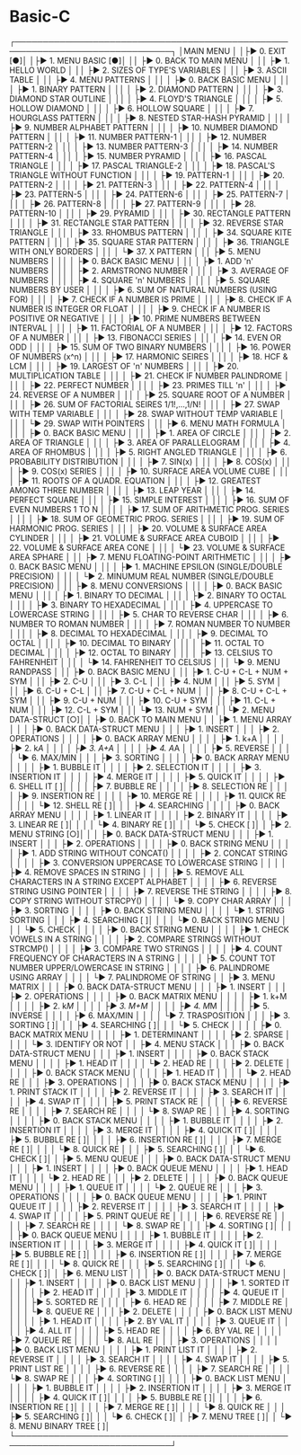 # Basic-C
┌──────────────────────────────────────────────────────────────────────────────┐
│MAIN MENU                                                                     │
│├► 0.  EXIT                                                                [●]│
│├► 1.  MENU BASIC                                                          [●]│
││      ├► 0.  BACK TO MAIN MENU                                               │
││      ├► 1.  HELLO WORLD                                                     │
││      ├► 2.  SIZES OF TYPE'S VARIABLES                                       │
││      ├► 3.  ASCII TABLE                                                     │
││      ├► 4.  MENU PATTERNS                                                   │
││      │      ├► 0.  BACK BASIC MENU                                          │
││      │      ├► 1.  BINARY PATTERN                                           │
││      │      ├► 2.  DIAMOND PATTERN                                          │
││      │      ├► 3.  DIAMOND STAR OUTLINE                                     │
││      │      ├► 4.  FLOYD'S TRIANGLE                                         │
││      │      ├► 5.  HOLLOW DIAMOND                                           │
││      │      ├► 6.  HOLLOW SQUARE                                            │
││      │      ├► 7.  HOURGLASS PATTERN                                        │
││      │      ├► 8.  NESTED STAR-HASH PYRAMID                                 │
││      │      ├► 9.  NUMBER ALPHABET PATTERN                                  │
││      │      ├► 10. NUMBER DIAMOND PATTERN                                   │
││      │      ├► 11. NUMBER PATTERN-1                                         │
││      │      ├► 12. NUMBER PATTERN-2                                         │
││      │      ├► 13. NUMBER PATTERN-3                                         │
││      │      ├► 14. NUMBER PATTERN-4                                         │
││      │      ├► 15. NUMBER PYRAMID                                           │
││      │      ├► 16. PASCAL TRIANGLE                                          │
││      │      ├► 17. PASCAL TRIANGLE-2                                        │
││      │      ├► 18. PASCAL'S TRIANGLE WITHOUT FUNCTION                       │
││      │      ├► 19. PATTERN-1                                                │
││      │      ├► 20. PATTERN-2                                                │
││      │      ├► 21. PATTERN-3                                                │
││      │      ├► 22. PATTERN-4                                                │
││      │      ├► 23. PATTERN-5                                                │
││      │      ├► 24. PATTERN-6                                                │
││      │      ├► 25. PATTERN-7                                                │
││      │      ├► 26. PATTERN-8                                                │
││      │      ├► 27. PATTERN-9                                                │
││      │      ├► 28. PATTERN-10                                               │
││      │      ├► 29. PYRAMID                                                  │
││      │      ├► 30. RECTANGLE PATTERN                                        │
││      │      ├► 31. RECTANGLE STAR PATTERN                                   │
││      │      ├► 32. REVERSE STAR TRIANGLE                                    │
││      │      ├► 33. RHOMBUS PATTERN                                          │
││      │      ├► 34. SQUARE KITE PATTERN                                      │
││      │      ├► 35. SQUARE STAR PATTERN                                      │
││      │      ├► 36. TRIANGLE WITH ONLY BORDERS                               │
││      │      └► 37. X PATTERN                                                │
││      ├► 5.  MENU NUMBERS                                                    │
││      │      ├► 0.  BACK BASIC MENU                                          │
││      │      ├► 1.  ADD 'n' NUMBERS                                          │
││      │      ├► 2.  ARMSTRONG NUMBER                                         │
││      │      ├► 3.  AVERAGE OF NUMBERS                                       │
││      │      ├► 4.  SQUARE 'n' NUMBERS                                       │
││      │      ├► 5.  SQUARE NUMBERS BY USER                                   │
││      │      ├► 6.  SUM OF NATURAL NUMBERS (USING FOR)                       │
││      │      ├► 7.  CHECK IF A NUMBER IS PRIME                               │
││      │      ├► 8.  CHECK IF A NUMBER IS INTEGER OR FLOAT                    │
││      │      ├► 9.  CHECK IF A NUMBER IS POSITIVE OR NEGATIVE                │
││      │      ├► 10. PRIME NUMBERS BETWEEN INTERVAL                           │
││      │      ├► 11. FACTORIAL OF A NUMBER                                    │
││      │      ├► 12. FACTORS OF A NUMBER                                      │
││      │      ├► 13. FIBONACCI SERIES                                         │
││      │      ├► 14. EVEN OR ODD                                              │
││      │      ├► 15. SUM OF TWO BINARY NUMBERS                                │
││      │      ├► 16. POWER OF NUMBERS (x^n)                                   │
││      │      ├► 17. HARMONIC SEIRES                                          │
││      │      ├► 18. HCF & LCM                                                │
││      │      ├► 19. LARGEST OF 'n' NUMBERS                                   │
││      │      ├► 20. MULTIPLICATION TABLE                                     │
││      │      ├► 21. CHECK IF NUMBER PALINDROME                               │
││      │      ├► 22. PERFECT NUMBER                                           │
││      │      ├► 23. PRIMES TILL 'n'                                          │
││      │      ├► 24. REVERSE OF A NUMBER                                      │
││      │      ├► 25. SQUARE ROOT OF A NUMBER                                  │
││      │      ├► 26. SUM OF FACTORIAL SEIRES 1/1!,...,1/N!                    │
││      │      ├► 27. SWAP WITH TEMP VARIABLE                                  │
││      │      ├► 28. SWAP WITHOUT TEMP VARIABLE                               │
││      │      └► 29. SWAP WITH POINTERS                                       │
││      ├► 6.  MENU MATH FORMULA                                               │
││      │      ├► 0.  BACK BASIC MENU                                          │
││      │      ├► 1.  AREA OF CIRCLE                                           │
││      │      ├► 2.  AREA OF TRIANGLE                                         │
││      │      ├► 3.  AREA OF PARALLELOGRAM                                    │
││      │      ├► 4.  AREA OF RHOMBUS                                          │
││      │      ├► 5.  RIGHT ANGLED TRIANGLE                                    │
││      │      ├► 6.  PROBABILITY DISTRIBUTION                                 │
││      │      ├► 7.  SIN(x)                                                   │
││      │      ├► 8.  COS(x)                                                   │
││      │      ├► 9.  COS(x) SERIES                                            │
││      │      ├► 10. SURFACE AREA VOLUME CUBE                                 │
││      │      ├► 11. ROOTS OF A QUADR. EQUATION                               │
││      │      ├► 12. GREATEST AMONG THREE NUMBER                              │
││      │      ├► 13. LEAP YEAR                                                │
││      │      ├► 14. PERFECT SQUARE                                           │
││      │      ├► 15. SIMPLE INTEREST                                          │
││      │      ├► 16. SUM OF EVEN NUMBERS 1 TO N                               │
││      │      ├► 17. SUM OF ARITHMETIC PROG. SERIES                           │
││      │      ├► 18. SUM OF GEOMETRIC PROG. SERIES                            │
││      │      ├► 19. SUM OF HARMONIC PROG. SERIES                             │
││      │      ├► 20. VOLUME & SURFACE AREA CYLINDER                           │
││      │      ├► 21. VOLUME & SURFACE AREA CUBOID                             │
││      │      ├► 22. VOLUME & SURFACE AREA CONE                               │
││      │      └► 23. VOLUME & SURFACE AREA SPHARE                             │
││      ├► 7.  MENU FLOATING-POINT ARITHMETIC                                  │
││      │      ├► 0.  BACK BASIC MENU                                          │
││      │      ├► 1.  MACHINE EPSILON (SINGLE/DOUBLE PRECISION)                │
││      │      └► 2.  MINUMUM REAL NUMBER (SINGLE/DOUBLE PRECISION)            │
││      ├► 8.  MENU CONVERSIONS                                                │
││      │      ├► 0.  BACK BASIC MENU                                          │
││      │      ├► 1.  BINARY TO DECIMAL                                        │
││      │      ├► 2.  BINARY TO OCTAL                                          │
││      │      ├► 3.  BINARY TO HEXADECIMAL                                    │
││      │      ├► 4.  UPPERCASE TO LOWERCASE STRING                            │
││      │      ├► 5.  CHAR TO REVERSE CHAR                                     │
││      │      ├► 6.  NUMBER TO ROMAN NUMBER                                   │
││      │      ├► 7.  ROMAN NUMBER TO NUMBER                                   │
││      │      ├► 8.  DECIMAL TO HEXADECIMAL                                   │
││      │      ├► 9.  DECIMAL TO OCTAL                                         │
││      │      ├► 10. DECIMAL TO BINARY                                        │
││      │      ├► 11. OCTAL TO DECIMAL                                         │
││      │      ├► 12. OCTAL TO BINARY                                          │
││      │      ├► 13. CELSIUS TO FAHRENHEIT                                    │
││      │      └► 14. FAHRENHEIT TO CELSIUS                                    │
││      └► 9.  MENU RANDPASS                                                   │
││             ├► 0.  BACK BASIC MENU                                          │
││             ├► 1.  C-U + C-L + NUM + SYM                                    │
││             ├► 2.  C-U                                                      │
││             ├► 3.        C-L                                                │
││             ├► 4.              NUM                                          │
││             ├► 5.                    SYM                                    │
││             ├► 6.  C-U + C-L                                                │
││             ├► 7.  C-U + C-L + NUM                                          │
││             ├► 8.  C-U + C-L       + SYM                                    │
││             ├► 9.  C-U       + NUM                                          │
││             ├► 10. C-U             + SYM                                    │
││             ├► 11.       C-L + NUM                                          │
││             ├► 12.       C-L       + SYM                                    │
││             └► 13.             NUM + SYM                                    │
│└► 2.  MENU DATA-STRUCT                                                    [○]│
│       ├► 0.  BACK TO MAIN MENU                                               │
│       ├► 1.  MENU ARRAY                                                      │
│       │      ├► 0.  BACK DATA-STRUCT MENU                                    │
│       │      ├► 1.  INSERT                                                   │
│       │      ├► 2.  OPERATIONS                                               │
│       │      │      ├► 0.  BACK ARRAY MENU                                   │
│       │      │      ├► 1.  k+A                                               │
│       │      │      ├► 2.  k*A                                               │
│       │      │      ├► 3.  A+A                                               │
│       │      │      ├► 4.  A*A                                               │
│       │      │      ├► 5.  REVERSE                                           │
│       │      │      └► 6.  MAX/MIN                                           │
│       │      ├► 3.  SORTING                                                  │
│       │      │      ├► 0.  BACK ARRAY MENU                                   │
│       │      │      ├► 1.  BUBBLE    IT                                      │
│       │      │      ├► 2.  SELECTION IT                                      │
│       │      │      ├► 3.  INSERTION IT                                      │
│       │      │      ├► 4.  MERGE     IT                                      │
│       │      │      ├► 5.  QUICK     IT                                      │
│       │      │      ├► 6.  SHELL     IT                                   [ ]│
│       │      │      ├► 7.  BUBBLE    RE                                      │
│       │      │      ├► 8.  SELECTION RE                                      │
│       │      │      ├► 9.  INSERTION RE                                      │
│       │      │      ├► 10. MERGE     RE                                      │
│       │      │      ├► 11. QUICK     RE                                      │
│       │      │      └► 12. SHELL     RE                                   [ ]│
│       │      ├► 4.  SEARCHING                                                │
│       │      │      ├► 0.  BACK ARRAY MENU                                   │
│       │      │      ├► 1.  LINEAR IT                                         │
│       │      │      ├► 2.  BINARY IT                                         │
│       │      │      ├► 3.  LINEAR RE                                      [ ]│
│       │      │      └► 4.  BINARY RE                                      [ ]│
│       │      └► 5.  CHECK                                                 [ ]│
│       ├► 2.  MENU STRING                                                  [○]│
│       │      ├► 0.  BACK DATA-STRUCT MENU                                    │
│       │      ├► 1.  INSERT                                                   │
│       │      ├► 2.  OPERATIONS                                               │
│       │      │      ├► 0.  BACK STRING MENU                                  │
│       │      │      ├► 1.  ADD STRING WITHOUT CONCAT()                       │
│       │      │      ├► 2.  CONCAT STRING                                     │
│       │      │      ├► 3.  CONVERSION UPPERCASE TO LOWERCASE STRING          │
│       │      │      ├► 4.  REMOVE SPACES IN STRING                           │
│       │      │      ├► 5.  REMOVE ALL CHARACTERS IN A STRING EXCEPT ALPHABET │
│       │      │      ├► 6.  REVERSE STRING USING POINTER                      │
│       │      │      ├► 7.  REVERSE THE STRING                                │
│       │      │      ├► 8.  COPY STRING WITHOUT STRCPY()                      │
│       │      │      └► 9.  COPY CHAR ARRAY                                   │
│       │      ├► 3.  SORTING                                                  │
│       │      │      ├► 0.  BACK STRING MENU                                  │
│       │      │      └► 1.  STRING SORTING                                    │
│       │      ├► 4.  SEARCHING                                             [ ]│
│       │      │      └► 0.  BACK STRING MENU                                  │
│       │      └► 5.  CHECK                                                    │
│       │      │      ├► 0.  BACK STRING MENU                                  │
│       │      │      ├► 1.  CHECK VOWELS IN A STRING                          │
│       │      │      ├► 2.  COMPARE STRINGS WITHOUT STRCMP()                  │
│       │      │      ├► 3.  COMPARE TWO STRINGS                               │
│       │      │      ├► 4.  COUNT FREQUENCY OF CHARACTERS IN A STRING         │
│       │      │      ├► 5.  COUNT TOT NUMBER UPPER/LOWERCASE IN STRING        │
│       │      │      ├► 6.  PALINDROME USING ARRAY                            │
│       │      │      └► 7.  PALINDROME OF STRING                              │
│       ├► 3.  MENU MATRIX                                                     │
│       │      ├► 0.  BACK DATA-STRUCT MENU                                    │
│       │      ├► 1.  INSERT                                                   │
│       │      ├► 2.  OPERATIONS                                               │
│       │      │      ├► 0.  BACK MATRIX MENU                                  │
│       │      │      ├► 1.  k+M                                               │
│       │      │      ├► 2.  k*M                                               │
│       │      │      ├► 3.  M+M                                               │
│       │      │      ├► 4.  M*M                                               │
│       │      │      ├► 5.  INVERSE                                           │
│       │      │      ├► 6.  MAX/MIN                                           │
│       │      │      └► 7.  TRASPOSITION                                      │
│       │      ├► 3.  SORTING                                               [ ]│
│       │      ├► 4.  SEARCHING                                             [ ]│
│       │      └► 5.  CHECK                                                    │
│       │      │      ├► 0.  BACK MATRIX MENU                                  │
│       │      │      ├► 1.  DETERMINANT                                       │
│       │      │      ├► 2.  SPARSE                                            │
│       │      │      └► 3.  IDENTIFY OR NOT                                   │
│       ├► 4.  MENU STACK                                                      │
│       │      ├► 0.  BACK DATA-STRUCT MENU                                    │
│       │      ├► 1.  INSERT                                                   │
│       │      │      ├► 0.  BACK STACK MENU                                   │
│       │      │      ├► 1.  HEAD IT                                           │
│       │      │      └► 2.  HEAD RE                                           │
│       │      ├► 2.  DELETE                                                   │
│       │      │      ├► 0.  BACK STACK MENU                                   │
│       │      │      ├► 1.  HEAD IT                                           │
│       │      │      └► 2.  HEAD RE                                           │
│       │      ├► 3.  OPERATIONS                                               │
│       │      │      ├► 0.  BACK STACK MENU                                   │
│       │      │      ├► 1.  PRINT STACK IT                                    │
│       │      │      ├► 2.  REVERSE     IT                                    │
│       │      │      ├► 3.  SEARCH      IT                                    │
│       │      │      ├► 4.  SWAP        IT                                    │
│       │      │      ├► 5.  PRINT STACK RE                                    │
│       │      │      ├► 6.  REVERSE     RE                                    │
│       │      │      ├► 7.  SEARCH      RE                                    │
│       │      │      └► 8.  SWAP        RE                                    │
│       │      ├► 4.  SORTING                                                  │
│       │      │      ├► 0.  BACK STACK MENU                                   │
│       │      │      ├► 1.  BUBBLE    IT                                      │
│       │      │      ├► 2.  INSERTION IT                                      │
│       │      │      ├► 3.  MERGE     IT                                      │
│       │      │      ├► 4.  QUICK     IT                                   [ ]│
│       │      │      ├► 5.  BUBBLE    RE                                   [ ]│
│       │      │      ├► 6.  INSERTION RE                                   [ ]│
│       │      │      ├► 7.  MERGE     RE                                   [ ]│
│       │      │      └► 8.  QUICK     RE                                      │
│       │      ├► 5.  SEARCHING                                             [ ]│
│       │      └► 6.  CHECK                                                 [ ]│
│       ├► 5.  MENU QUEUE                                                      │
│       │      ├► 0.  BACK DATA-STRUCT MENU                                    │
│       │      ├► 1.  INSERT                                                   │
│       │      │      ├► 0.  BACK QUEUE MENU                                   │
│       │      │      ├► 1.  HEAD IT                                           │
│       │      │      └► 2.  HEAD RE                                           │
│       │      ├► 2.  DELETE                                                   │
│       │      │      ├► 0.  BACK QUEUE MENU                                   │
│       │      │      ├► 1.  QUEUE IT                                          │
│       │      │      └► 2.  QUEUE RE                                          │
│       │      ├► 3.  OPERATIONS                                               │
│       │      │      ├► 0.  BACK QUEUE MENU                                   │
│       │      │      ├► 1.  PRINT QUEUE IT                                    │
│       │      │      ├► 2.  REVERSE     IT                                    │
│       │      │      ├► 3.  SEARCH      IT                                    │
│       │      │      ├► 4.  SWAP        IT                                    │
│       │      │      ├► 5.  PRINT QUEUE RE                                    │
│       │      │      ├► 6.  REVERSE     RE                                    │
│       │      │      ├► 7.  SEARCH      RE                                    │
│       │      │      └► 8.  SWAP        RE                                    │
│       │      ├► 4.  SORTING                                               [ ]│
│       │      │      ├► 0.  BACK QUEUE MENU                                   │
│       │      │      ├► 1.  BUBBLE    IT                                      │
│       │      │      ├► 2.  INSERTION IT                                      │
│       │      │      ├► 3.  MERGE     IT                                      │
│       │      │      ├► 4.  QUICK     IT                                   [ ]│
│       │      │      ├► 5.  BUBBLE    RE                                   [ ]│
│       │      │      ├► 6.  INSERTION RE                                   [ ]│
│       │      │      ├► 7.  MERGE     RE                                   [ ]│
│       │      │      └► 8.  QUICK     RE                                      │
│       │      ├► 5.  SEARCHING                                             [ ]│
│       │      └► 6.  CHECK                                                 [ ]│
│       ├► 6.  MENU LIST                                                       │
│       │      ├► 0.  BACK DATA-STRUCT MENU                                    │
│       │      ├► 1.  INSERT                                                   │
│       │      │      ├► 0.  BACK LIST MENU                                    │
│       │      │      ├► 1.  SORTED IT                                         │
│       │      │      ├► 2.  HEAD   IT                                         │
│       │      │      ├► 3.  MIDDLE IT                                         │
│       │      │      ├► 4.  QUEUE  IT                                         │
│       │      │      ├► 5.  SORTED RE                                         │
│       │      │      ├► 6.  HEAD   RE                                         │
│       │      │      ├► 7.  MIDDLE RE                                         │
│       │      │      └► 8.  QUEUE  RE                                         │
│       │      ├► 2.  DELETE                                                   │
│       │      │      ├► 0.  BACK LIST MENU                                    │
│       │      │      ├► 1.  HEAD   IT                                         │
│       │      │      ├► 2.  BY VAL IT                                         │
│       │      │      ├► 3.  QUEUE  IT                                         │
│       │      │      ├► 4.  ALL    IT                                         │
│       │      │      ├► 5.  HEAD   RE                                         │
│       │      │      ├► 6.  BY VAL RE                                         │
│       │      │      ├► 7.  QUEUE  RE                                         │
│       │      │      └► 8.  ALL    RE                                         │
│       │      ├► 3.  OPERATIONS                                               │
│       │      │      ├► 0.  BACK LIST MENU                                    │
│       │      │      ├► 1.  PRINT LIST IT                                     │
│       │      │      ├► 2.  REVERSE    IT                                     │
│       │      │      ├► 3.  SEARCH     IT                                     │
│       │      │      ├► 4.  SWAP       IT                                     │
│       │      │      ├► 5.  PRINT LIST RE                                     │
│       │      │      ├► 6.  REVERSE    RE                                     │
│       │      │      ├► 7.  SEARCH     RE                                     │
│       │      │      └► 8.  SWAP       RE                                     │
│       │      ├► 4.  SORTING                                               [ ]│
│       │      │      ├► 0.  BACK LIST MENU                                    │
│       │      │      ├► 1.  BUBBLE    IT                                      │
│       │      │      ├► 2.  INSERTION IT                                      │
│       │      │      ├► 3.  MERGE     IT                                      │
│       │      │      ├► 4.  QUICK     IT                                   [ ]│
│       │      │      ├► 5.  BUBBLE    RE                                   [ ]│
│       │      │      ├► 6.  INSERTION RE                                   [ ]│
│       │      │      ├► 7.  MERGE     RE                                   [ ]│
│       │      │      └► 8.  QUICK     RE                                      │
│       │      ├► 5.  SEARCHING                                             [ ]│
│       │      └► 6.  CHECK                                                 [ ]│
│       ├► 7.  MENU TREE                                                    [ ]│
│       └► 8.  MENU BINARY TREE                                             [ ]│
└──────────────────────────────────────────────────────────────────────────────┘